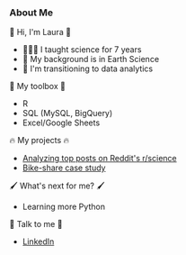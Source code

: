 <!--
**lfontanills/lfontanills** is a ✨ _special_ ✨ repository because its `README.md` (this file) appears on your GitHub profile.

Here are some ideas to get you started:

- 🔭 I’m currently working on ...
- 🌱 I’m currently learning ...
- 👯 I’m looking to collaborate on ...
- 🤔 I’m looking for help with ...
- 💬 Ask me about ...
- 📫 How to reach me: ...
- 😄 Pronouns: ...
- ⚡ Fun fact: ...
-->

### About Me 

👋 Hi, I'm Laura 👋

- 👩🏻‍🏫 I taught science for 7 years 
- 🌋 My background is in Earth Science
- 🌱 I'm transitioning to data analytics

🧰 My toolbox 🧰

- R
- SQL (MySQL, BigQuery)
- Excel/Google Sheets


🔥 My projects 🔥

- [Analyzing top posts on Reddit's r/science](https://rpubs.com/lfontanills/reddit_science_report)
- [Bike-share case study](https://rpubs.com/lfontanills/bikeshare)

🖌️ What's next for me? 🖌️
- Learning more Python

💬 Talk to me 💬

- [LinkedIn](linkedin.com/in/lfontanills)

